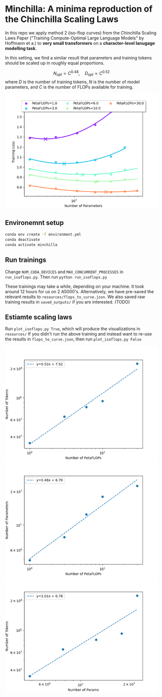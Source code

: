 # Minchilla: A minima reproduction of the Chinchilla Scaling Laws

In this repo we apply method 2 (iso-flop curves) from the Chinchilla Scaling Laws Paper
("Training Compute-Optimal Large Language Models" by Hoffmann et a.)
to **very small transformers** on a **character-level lanugage modelling task**.

In this setting, we find a similar result that parameters and training tokens should be scaled up in
roughly equal proportions.

$$N_{opt} \propto C^{0.48}, \quad D_{opt} \propto C^{0.52}$$
where $D$ is the number of training tokens, $N$ is the number of model parameters, and $C$ is the number of FLOPs available for training.

![IsoFlop curve](resources/isoflop_curve.png)


## Environemnt setup

```bash
conda env create -f environment.yml
conda deactivate
conda activate minchilla
```

## Run trainings

Change `NUM_CUDA_DEVICES` and `MAX_CONCURRENT_PROCESSES` in `run_isoflops.py`.
Then run `python run_isoflops.py`

These trainings may take a while, depending on your machine. It took around 12 hours for us on 2 A5000's.
Alternatively, we have pre-saved the relevant results to `resources/flops_to_curve.json`.
We also saved raw training results in `saved_outputs/` if you are interested. (TODO)

## Estiamte scaling laws

Run `plot_isoflops.py True`, which will produce the visualizations in `resources/`
If you didn't run the above training and instead want to re-use the results in `flops_to_curve.json`,
then run `plot_isoflops.py False`

![Tokens vs flops](resources/minima_tokens_vs_flops.png)
![Params vs flops](resources/minima_params_vs_flops.png)
![Tokens vs params](resources/minima_tokens_vs_params.png)

